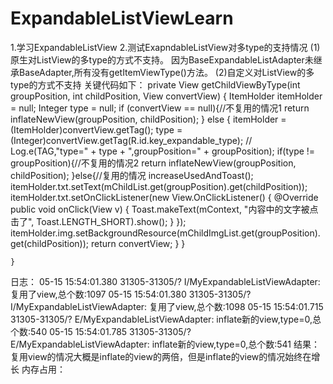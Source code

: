 # ExpandableListViewLearn </br>
1.学习ExpandableListView
2.测试ExapndableListView对多type的支持情况
(1)原生对ListView的多type的方式不支持。
  因为BaseExpandableListAdapter未继承BaseAdapter,所有没有getItemViewType()方法。
(2)自定义对ListView的多type的方式不支持
 关键代码如下：
 private View getChildViewByType(int groupPosition, int childPosition, View convertView) {
        ItemHolder itemHolder = null;
        Integer type = null;
        if (convertView == null){//不复用的情况1
            return inflateNewView(groupPosition, childPosition);
        }
        else
        {
            itemHolder = (ItemHolder)convertView.getTag();
            type = (Integer)convertView.getTag(R.id.key_expandable_type);
//            Log.e(TAG,"type=" + type + ",groupPosition=" + groupPosition);
            if(type != groupPosition){//不复用的情况2
                return inflateNewView(groupPosition, childPosition);
            }else{//复用的情况
                increaseUsedAndToast();
                itemHolder.txt.setText(mChildList.get(groupPosition).get(childPosition));
                itemHolder.txt.setOnClickListener(new View.OnClickListener() {
                    @Override
                    public void onClick(View v) {
                        Toast.makeText(mContext, "内容中的文字被点击了", Toast.LENGTH_SHORT).show();
                    }
                });
                itemHolder.img.setBackgroundResource(mChildImgList.get(groupPosition).get(childPosition));
                return convertView;
            }
        }


    }
    
 日志：
 05-15 15:54:01.380 31305-31305/? I/MyExpandableListViewAdapter: 复用了view,总个数:1097
 05-15 15:54:01.380 31305-31305/? I/MyExpandableListViewAdapter: 复用了view,总个数:1098 
 05-15 15:54:01.715 31305-31305/? E/MyExpandableListViewAdapter: inflate新的view,type=0,总个数:540
 05-15 15:54:01.785 31305-31305/? E/MyExpandableListViewAdapter: inflate新的view,type=0,总个数:541
 结果：
 复用view的情况大概是inflate的view的两倍，但是inflate的view的情况始终在增长
 内存占用：
 
 
